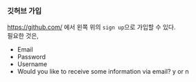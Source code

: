 ### 깃허브 가입
https://github.com/ 에서 왼쪽 위의 `sign up`으로 가입할 수 있다.  
필요한 것은,
- Email
- Password
- Username
- Would you like to receive some information via email? y or n
